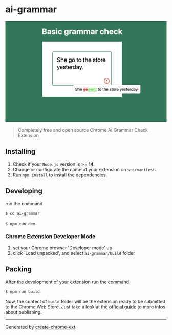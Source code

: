 # ai-grammar

![Basic grammar check](./assets/1.png "Basic grammar check")

> Completely free and open source Chrome AI Grammar Check Extension

## Installing

1. Check if your `Node.js` version is >= **14**.
2. Change or configurate the name of your extension on `src/manifest`.
3. Run `npm install` to install the dependencies.

## Developing

run the command

```shell
$ cd ai-grammar

$ npm run dev
```

### Chrome Extension Developer Mode

1. set your Chrome browser 'Developer mode' up
2. click 'Load unpacked', and select `ai-grammar/build` folder

## Packing

After the development of your extension run the command

```shell
$ npm run build
```

Now, the content of `build` folder will be the extension ready to be submitted to the Chrome Web Store. Just take a look at the [official guide](https://developer.chrome.com/webstore/publish) to more infos about publishing.

---

Generated by [create-chrome-ext](https://github.com/guocaoyi/create-chrome-ext)
